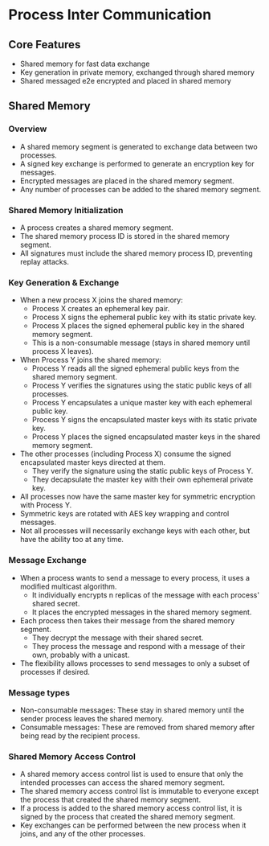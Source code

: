 # Process Inter Communication
## Core Features
- Shared memory for fast data exchange
- Key generation in private memory, exchanged through shared memory
- Shared messaged e2e encrypted and placed in shared memory

## Shared Memory
### Overview
- A shared memory segment is generated to exchange data between two processes.
- A signed key exchange is performed to generate an encryption key for messages.
- Encrypted messages are placed in the shared memory segment.
- Any number of processes can be added to the shared memory segment.


### Shared Memory Initialization
- A process creates a shared memory segment.
- The shared memory process ID is stored in the shared memory segment.
- All signatures must include the shared memory process ID, preventing replay attacks.


### Key Generation & Exchange
- When a new process X joins the shared memory:
  - Process X creates an ephemeral key pair.
  - Process X signs the ephemeral public key with its static private key.
  - Process X places the signed ephemeral public key in the shared memory segment.
  - This is a non-consumable message (stays in shared memory until process X leaves).
- When Process Y joins the shared memory:
  -  Process Y reads all the signed ephemeral public keys from the shared memory segment.
  - Process Y verifies the signatures using the static public keys of all processes.
  - Process Y encapsulates a unique master key with each ephemeral public key.
  - Process Y signs the encapsulated master keys with its static private key.
  - Process Y places the signed encapsulated master keys in the shared memory segment.
- The other processes (including Process X) consume the signed encapsulated master keys directed at them.
  - They verify the signature using the static public keys of Process Y.
  - They decapsulate the master key with their own ephemeral private key.
- All processes now have the same master key for symmetric encryption with Process Y.
- Symmetric keys are rotated with AES key wrapping and control messages.
- Not all processes will necessarily exchange keys with each other, but have the ability too at any time.

### Message Exchange
- When a process wants to send a message to every process, it uses a modified multicast algorithm.
  - It individually encrypts n replicas of the message with each process' shared secret.
  - It places the encrypted messages in the shared memory segment.
- Each process then takes their message from the shared memory segment.
  - They decrypt the message with their shared secret.
  - They process the message and respond with a message of their own, probably with a unicast.
- The flexibility allows processes to send messages to only a subset of processes if desired.

### Message types
- Non-consumable messages: These stay in shared memory until the sender process leaves the shared memory.
- Consumable messages: These are removed from shared memory after being read by the recipient process.

### Shared Memory Access Control
- A shared memory access control list is used to ensure that only the intended processes can access the shared memory segment.
- The shared memory access control list is immutable to everyone except the process that created the shared memory segment.
- If a process is added to the shared memory access control list, it is signed by the process that created the shared memory segment.
- Key exchanges can be performed between the new process when it joins, and any of the other processes.
